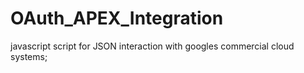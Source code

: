 # OAuth_APEX_Integration
javascript script for JSON interaction with googles commercial cloud systems; 
